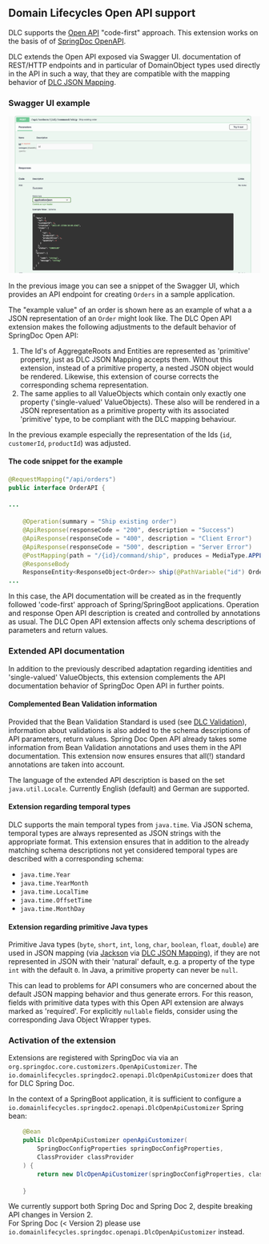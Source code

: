 ## Domain Lifecycles Open API support

DLC supports the [Open API](https://www.openapis.org/) "code-first"
approach. This extension works on the basis of
of [SpringDoc OpenAPI](https://springdoc.org/).

DLC extends the Open API exposed via Swagger UI.
documentation of REST/HTTP endpoints
and in particular of DomainObject types used directly in the API in such a way, that
they are compatible with the mapping behavior
of [DLC JSON Mapping](../jackson-integration/readme.md).

### Swagger UI example

![What a pity you cannot see it](../documentation/resources/images/open-api-doc.png "Open API")

In the previous image you can see a snippet of the Swagger UI, which provides an API endpoint for creating `Orders` in a
sample application.

The "example value" of an order is shown here as an example of what a
a JSON representation of an `Order` might look like.
The DLC Open API extension makes the following adjustments to the default behavior of SpringDoc Open API:

1. The Id's of AggregateRoots and Entities are represented as 'primitive' property,
   just as DLC JSON Mapping accepts them. Without this extension, instead of a primitive property, a nested JSON object
   would be rendered.
   Likewise, this extension of course corrects the corresponding schema representation.
2. The same applies to all ValueObjects which contain only exactly one property ('single-valued' ValueObjects).
   These also will be rendered in a JSON representation
   as a primitive property with its associated 'primitive' type, to be compliant with the DLC mapping behaviour.

In the previous example especially the representation of the Ids (`id`, `customerId`, `productId`) was adjusted.

#### The code snippet for the example

``` Java
@RequestMapping("/api/orders")
public interface OrderAPI {

...

    @Operation(summary = "Ship existing order")
    @ApiResponse(responseCode = "200", description = "Success")
    @ApiResponse(responseCode = "400", description = "Client Error")
    @ApiResponse(responseCode = "500", description = "Server Error")
    @PostMapping(path = "/{id}/command/ship", produces = MediaType.APPLICATION_JSON_VALUE)
    @ResponseBody
    ResponseEntity<ResponseObject<Order>> ship(@PathVariable("id") Order.OrderId id);
...
```

In this case, the API documentation will be created as in the frequently followed 'code-first' approach of
Spring/SpringBoot applications.
Operation and response Open API description is created and controlled by annotations as usual.
The DLC Open API extension affects only schema descriptions of parameters and return values.

### Extended API documentation

In addition to the previously described adaptation regarding identities and
'single-valued' ValueObjects, this extension complements the API
documentation behavior of SpringDoc Open API in further points.

#### Complemented Bean Validation information

Provided that the Bean Validation Standard is used (see [DLC Validation](../validation-extender/readme.md)), information about
validations is also
added to the schema descriptions of API parameters, return values. Spring Doc Open API already takes some information
from Bean Validation annotations and uses them in the API documentation. This extension now ensures
ensures that all(!) standard annotations are taken into account.

The language of the extended API description is based on the
set `java.util.Locale`. Currently English (default) and German
are supported.

#### Extension regarding temporal types

DLC supports the main temporal types from `java.time`. Via JSON schema, temporal types are always represented as JSON
strings with the appropriate format. This extension ensures
that in addition to the already matching schema descriptions
not yet considered temporal types are described with a corresponding schema:

- `java.time.Year`
- `java.time.YearMonth`
- `java.time.LocalTime`
- `java.time.OffsetTime`
- `java.time.MonthDay`

#### Extension regarding primitive Java types

Primitive Java types (`byte`, `short`, `int`, `long`, `char`, `boolean`, `float`, `double`)
are used in JSON mapping (via [Jackson](https://github.com/FasterXML/jackson)
via [DLC JSON Mapping](../jackson-integration/readme.md)), if they are not represented in JSON with their 'natural' default,
e.g. a property of the type `int` with the default `0`. In Java, a primitive property can never be `null`.

This can lead to problems for API consumers who are concerned about the
default JSON mapping behavior and thus generate errors.
For this reason, fields with primitive data types with this Open API
extension are always marked as 'required'.
For explicitly `nullable` fields, consider using the corresponding Java Object Wrapper types.

### Activation of the extension

Extensions are registered with SpringDoc via
via an `org.springdoc.core.customizers.OpenApiCustomizer`.
The `io.domainlifecycles.springdoc2.openapi.DlcOpenApiCustomizer` does that for DLC Spring Doc.

In the context of a SpringBoot application, it is sufficient to
configure a `io.domainlifecycles.springdoc2.openapi.DlcOpenApiCustomizer` Spring bean:

``` Java
    @Bean
    public DlcOpenApiCustomizer openApiCustomizer(
        SpringDocConfigProperties springDocConfigProperties,
        ClassProvider classProvider
    ) {
        return new DlcOpenApiCustomizer(springDocConfigProperties, classProvider);

    }
```

We currently support both Spring Doc and Spring Doc 2, despite breaking API changes in Version 2.  
For Spring Doc (< Version 2) please use `io.domainlifecycles.springdoc.openapi.DlcOpenApiCustomizer` instead.
